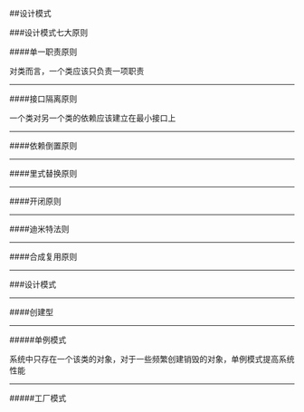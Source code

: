 ##设计模式

###设计模式七大原则

####单一职责原则

对类而言，一个类应该只负责一项职责


-----

####接口隔离原则

一个类对另一个类的依赖应该建立在最小接口上

------

####依赖倒置原则


-----

####里式替换原则


------

####开闭原则


-----

####迪米特法则


------

####合成复用原则


------

###设计模式

------

####创建型

-------

#####单例模式

系统中只存在一个该类的对象，对于一些频繁创建销毁的对象，单例模式提高系统性能

-------

#####工厂模式




